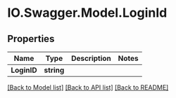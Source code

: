 # IO.Swagger.Model.LoginId
## Properties

Name | Type | Description | Notes
------------ | ------------- | ------------- | -------------
**LoginID** | **string** |  | 

[[Back to Model list]](../README.md#documentation-for-models) [[Back to API list]](../README.md#documentation-for-api-endpoints) [[Back to README]](../README.md)

